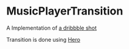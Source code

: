 # MusicPlayerTransition

A Implementation of [a dribbble shot](https://dribbble.com/shots/1850527-Music-Player-Transition)

Transition is done using [Hero](https://github.com/HeroTransitions/Hero)
